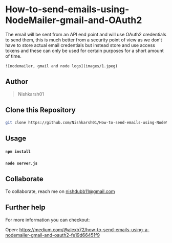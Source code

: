 # How-to-send-emails-using-NodeMailer-gmail-and-OAuth2

The email will be sent from an API end point and will use OAuth2 credentials to send them, this is much better from a security point of view as we don’t have to store actual email credentials but instead store and use access tokens and these can only be used for certain purposes for a short amount of time.

	![nodemailer, gmail and node logo](images/1.jpeg)

## Author
> Nishkarsh01

## Clone this Repository

```bash
git clone https://github.com/Nishkarsh01/How-to-send-emails-using-NodeMailer-gmail-and-OAuth2.git
```

## Usage

#### `npm install`

#### `node server.js`

## Collaborate
To collaborate, reach me on [nishdubb11@gmail.com]()


## Further help
For more information you can checkout:

Open:
https://medium.com/@alexb72/how-to-send-emails-using-a-nodemailer-gmail-and-oauth2-fe19d66451f9
